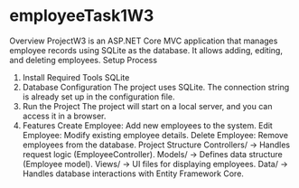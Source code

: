 # employeeTask1W3
Overview
ProjectW3 is an ASP.NET Core MVC application that manages employee records using SQLite as the database. It allows adding, editing, and deleting employees.
Setup Process
1. Install Required Tools
SQLite
2. Database Configuration
The project uses SQLite. The connection string is already set up in the configuration file.
3. Run the Project
The project will start on a local server, and you can access it in a browser.
4. Features
Create Employee: Add new employees to the system.
Edit Employee: Modify existing employee details.
Delete Employee: Remove employees from the database.
Project Structure
Controllers/ → Handles request logic (EmployeeController).
Models/ → Defines data structure (Employee model).
Views/ → UI files for displaying employees.
Data/ → Handles database interactions with Entity Framework Core.
